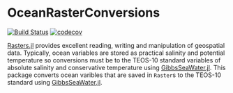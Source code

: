# OceanRasterConversions

[![Build Status](https://github.com/jbisits/OceanRasterConversions.jl/actions/workflows/CI.yml/badge.svg?branch=main)](https://github.com/jbisits/OceanRasterConversions.jl/actions/workflows/CI.yml?query=branch%3Amain)
[![codecov](https://codecov.io/gh/jbisits/OceanRasterConversions.jl/branch/main/graph/badge.svg?token=XEAWB8IHFV)](https://codecov.io/gh/jbisits/OceanRasterConversions.jl)

[Rasters.jl](https://github.com/rafaqz/Rasters.jl) provides excellent reading, writing and manipulation of geospatial data.
Typically, ocean variables are stored as practical salinity and potential temperature so conversions must be to the TEOS-10 standard variables of absolute salinity and conservative temperature using [GibbsSeaWater.jl](https://github.com/TEOS-10/GibbsSeaWater.jl).
This package converts ocean varibles that are saved in `Raster`s to the TEOS-10 standard using [GibbsSeaWater.jl](https://github.com/TEOS-10/GibbsSeaWater.jl).
